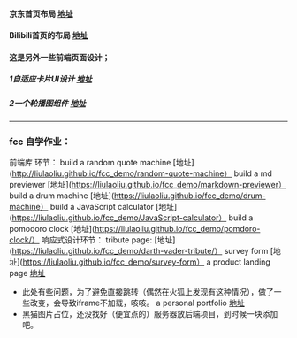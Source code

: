 #### 京东首页布局 [地址](https://liulaoliu.github.io/layout/jd)<br/>
#### Bilibili首页的布局 [地址](https://liulaoliu.github.io/layout/bilibili/)<br>
#### 这是另外一些前端页面设计；<br/>
##### 1自适应卡片UI设计 [地址](https://liulaoliu.github.io/layout/Bilibili_demonstration/responsive%20card/)<br/>
##### 2一个轮播图组件 [地址](https://liulaoliu.github.io/layout/carousel%20component/)<br/>
***
### fcc 自学作业：
前端库 环节：
build a random quote machine [地址](http://liulaoliu.github.io/fcc_demo/random-quote-machine）
build a md previewer [地址](https://liulaoliu.github.io/fcc_demo/markdown-previewer）
build a drum machine [地址](https://liulaoliu.github.io/fcc_demo/drum-machine）
build a JavaScript calculator [地址](https://liulaoliu.github.io/fcc_demo/JavaScript-calculator）
build a pomodoro clock [地址](https://liulaoliu.github.io/fcc_demo/pomdoro-clock/）
响应式设计环节：
tribute page: [地址](https://liulaoliu.github.io/fcc_demo/darth-vader-tribute/）
survey form [地址](https://liulaoliu.github.io/fcc_demo/survey-form）
a product landing page [地址](https://liulaoliu.github.io/fcc_demo/Product-Landing-Page)  
- 此处有些问题，为了避免直接跳转（偶然在火狐上发现有这种情况），做了一些改变，会导致iframe不加载，咳咳。
a personal portfolio [地址](https://liulaoliu.github.io/fcc_demo/portfolio)
- 黑猫图片占位，还没找好（便宜点的）服务器放后端项目，到时候一块添加吧。
